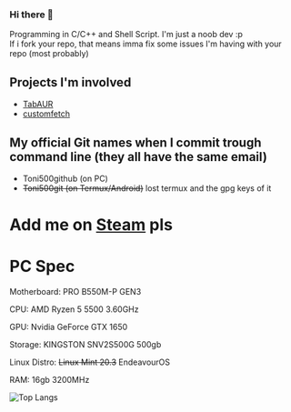 ### Hi there 👋

Programming in C/C++ and Shell Script. I'm just a noob dev :p\
If i fork your repo, that means imma fix some issues I'm having with your repo (most probably)

## Projects I'm involved
 - [TabAUR](https://github.com/BurntRanch/TabAUR)
 - [customfetch](https://github.com/Toni500github/customfetch)

## My official Git names when I commit trough command line (they all have the same email)
* Toni500github (on PC)
* ~~Toni500git (on Termux/Android)~~ lost termux and the gpg keys of it
 
# Add me on [Steam](https://steamcommunity.com/profiles/76561199117772691) pls

# PC Spec
Motherboard: PRO B550M-P GEN3 

CPU: AMD Ryzen 5 5500 3.60GHz

GPU: Nvidia GeForce GTX 1650

Storage: KINGSTON SNV2S500G 500gb

Linux Distro: ~~Linux Mint 20.3~~ EndeavourOS

RAM: 16gb 3200MHz

![Top Langs](https://github-readme-stats.vercel.app/api/top-langs/?username=Toni500github&layout=compact)
